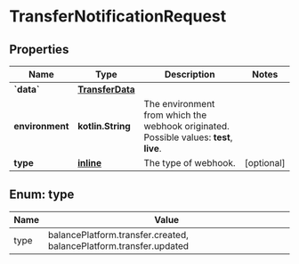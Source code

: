 
# TransferNotificationRequest

## Properties
Name | Type | Description | Notes
------------ | ------------- | ------------- | -------------
**&#x60;data&#x60;** | [**TransferData**](TransferData.md) |  | 
**environment** | **kotlin.String** | The environment from which the webhook originated.  Possible values: **test**, **live**. | 
**type** | [**inline**](#Type) | The type of webhook. |  [optional]


<a name="Type"></a>
## Enum: type
Name | Value
---- | -----
type | balancePlatform.transfer.created, balancePlatform.transfer.updated



